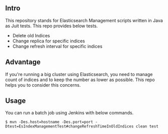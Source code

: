 ## Intro

This repository stands for Elasticsearch Management scripts written in Java as Juit tests. This repo provides below tests.

- Delete old Indices
- Change replica for specific indices
- Change refresh interval for specific indices

## Advantage

If you're running a big cluster using Elasticsearch, you need to manage count of indices and to keep the number as lower as possible. This repo helps you to consider this concerns.

## Usage

You can run a batch job using Jenkins with below commands.

    $ mvn -Des.host=hostname -Des.port=port -Dtest=EsIndexManagementTest#changeRefreshTimeInOldIndices clean test 